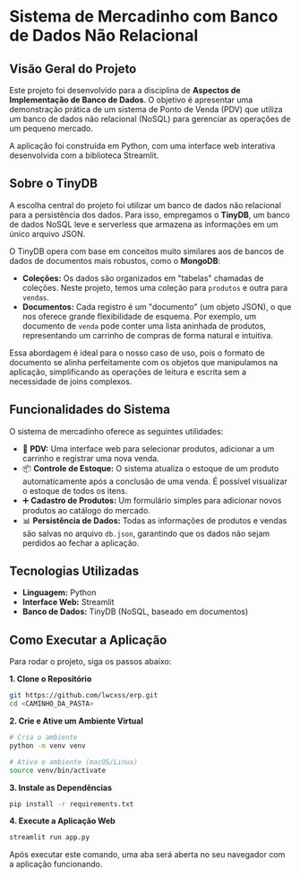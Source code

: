 # Sistema de Mercadinho com Banco de Dados Não Relacional

## Visão Geral do Projeto

Este projeto foi desenvolvido para a disciplina de **Aspectos de Implementação de Banco de Dados**. O objetivo é apresentar uma demonstração prática de um sistema de Ponto de Venda (PDV) que utiliza um banco de dados não relacional (NoSQL) para gerenciar as operações de um pequeno mercado.

A aplicação foi construída em Python, com uma interface web interativa desenvolvida com a biblioteca Streamlit.

## Sobre o TinyDB

A escolha central do projeto foi utilizar um banco de dados não relacional para a persistência dos dados. Para isso, empregamos o **TinyDB**, um banco de dados NoSQL leve e serverless que armazena as informações em um único arquivo JSON.

O TinyDB opera com base em conceitos muito similares aos de bancos de dados de documentos mais robustos, como o **MongoDB**:

* **Coleções:** Os dados são organizados em "tabelas" chamadas de coleções. Neste projeto, temos uma coleção para `produtos` e outra para `vendas`.
* **Documentos:** Cada registro é um "documento" (um objeto JSON), o que nos oferece grande flexibilidade de esquema. Por exemplo, um documento de `venda` pode conter uma lista aninhada de produtos, representando um carrinho de compras de forma natural e intuitiva.

Essa abordagem é ideal para o nosso caso de uso, pois o formato de documento se alinha perfeitamente com os objetos que manipulamos na aplicação, simplificando as operações de leitura e escrita sem a necessidade de joins complexos.

## Funcionalidades do Sistema

O sistema de mercadinho oferece as seguintes utilidades:

* 🛒 **PDV:** Uma interface web para selecionar produtos, adicionar a um carrinho e registrar uma nova venda.
* 📦 **Controle de Estoque:** O sistema atualiza o estoque de um produto automaticamente após a conclusão de uma venda. É possível visualizar o estoque de todos os itens.
* ➕ **Cadastro de Produtos:** Um formulário simples para adicionar novos produtos ao catálogo do mercado.
* 📊 **Persistência de Dados:** Todas as informações de produtos e vendas são salvas no arquivo `db.json`, garantindo que os dados não sejam perdidos ao fechar a aplicação.

## Tecnologias Utilizadas

* **Linguagem:** Python
* **Interface Web:** Streamlit
* **Banco de Dados:** TinyDB (NoSQL, baseado em documentos)

## Como Executar a Aplicação

Para rodar o projeto, siga os passos abaixo:

**1. Clone o Repositório**
```bash
git https://github.com/lwcxss/erp.git
cd <CAMINHO_DA_PASTA>
```

**2. Crie e Ative um Ambiente Virtual**
```bash
# Cria o ambiente
python -m venv venv

# Ativa o ambiente (macOS/Linux)
source venv/bin/activate
```

**3. Instale as Dependências**
```bash
pip install -r requirements.txt
```

**4. Execute a Aplicação Web**
```bash
streamlit run app.py
```
Após executar este comando, uma aba será aberta no seu navegador com a aplicação funcionando.